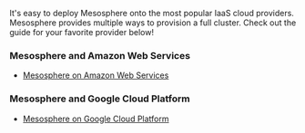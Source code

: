 
It's easy to deploy Mesosphere onto the most popular IaaS cloud providers. Mesosphere provides multiple ways to provision a full cluster. Check out the guide for your favorite provider below!

### Mesosphere and Amazon Web Services

+ [Mesosphere on Amazon Web Services](/getting-started/cloud/amazon)

### Mesosphere and Google Cloud Platform

+ [Mesosphere on Google Cloud Platform](/getting-started/cloud/google)
